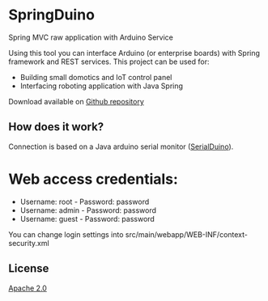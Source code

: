 # SpringDuino
Spring MVC raw application with Arduino Service


Using this tool you can interface Arduino (or enterprise boards) with Spring framework and REST services.
This project can be used for:
<ul>
<li>Building small domotics and IoT control panel</li>
<li>Interfacing roboting application with Java Spring</li>
</ul>

Download available on <a href="https://github.com/emanuelepaiano/SpringDuino">Github repository</a>

<h2 class="section-heading">How does it work?</h2>
Connection is based on a Java arduino serial monitor (<a href="https://github.com/emanuelepaiano/serialduino">SerialDuino</a>).


<h1 class="section-heading">Web access credentials:</h1>
<ul>
<li>Username: root - Password: password</li>
<li>Username: admin - Password: password</li>
<li>Username: guest - Password: password</li>
</ul>

You can change login settings into src/main/webapp/WEB-INF/context-security.xml
 

<h2 class="section-heading">License</h2>
<a href="http://www.apache.org/licenses/LICENSE-2.0">Apache 2.0</a>
